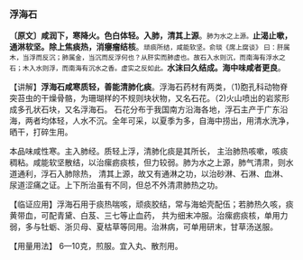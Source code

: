 ### 浮海石

**〔原文〕咸润下，寒降火。色白体轻。入肺，清其上源**。<small>肺为水之上源。</small>**止渴止嗽，通淋软坚。除上焦痰热，消癭瘤结核**。<small>顽痰所结，咸能软坚。俞琰《席上腐谈》 曰：肝属木，当浮而反沉；肺属金，当沉而反浮何也？从肝实而肺虚也。故石入水则沉，而南海有浮水之石；木入水则浮，而南海有沉水之香。虚实之反如此。</small>**水沫曰久结成。海中味咸者更良**。

【讲解】**浮海石咸寒质轻，善能清肺化痰**。浮海石药材有两类，（1)胞孔科动物脊突苔虫的干燥骨骼，为珊瑚样的不规则块状物，又名石花。（2)火山喷出的岩浆形成多孔状石块，又名浮海石。
石花分布于我国南方沿海各地，浮石主产于广东沿海，两者均体轻，人水不沉。全年可采，以夏季为多，自海中捞出，用清水洗净，晒干，打碎生用。

本品味咸性寒。主入肺经。质轻上浮，清肺化痰是其所长， 主治肺热咳嗽，咳痰稠粘。咸能软坚散结，以治瘰疬痰核，但力较弱。肺为水之上源，肺气清肃，则水道通利，浮石入肺除热， 清其上源，故又有通淋之功，以治砂淋、石淋、血淋、尿道涩痛之证。上下所治虽有不同，但总不外清肃肺热之功。

【临证应用】浮海石用于痰热喘咳，顽痰胶结，常与海蛤壳配伍；若肺热久咳，痰黄带血，可配青黛、白芨、三七等止血药， 共为细末冲服。治瘰疬痰核，单用力弱，多与牡蛎、浙贝母、夏枯草等同用。治淋病，可单用研末，甘草汤送服。

【用量用法】 6—10克，煎服。宜入丸、散剂用。
